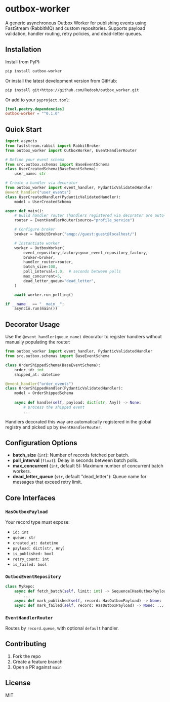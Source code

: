 # outbox-worker

A generic asynchronous Outbox Worker for publishing events using FastStream (RabbitMQ) and custom repositories. Supports payload validation, handler routing, retry policies, and dead-letter queues.

## Installation

Install from PyPI:

```bash
pip install outbox-worker
```

Or install the latest development version from GitHub:

```bash
pip install git+https://github.com/Redosh/outbox_worker.git
```

Or add to your `pyproject.toml`:

```toml
[tool.poetry.dependencies]
outbox-worker = "^0.1.0"
```

## Quick Start

```python
import asyncio
from faststream.rabbit import RabbitBroker
from outbox_worker import OutboxWorker, EventHandlerRouter

# Define your event schema
from src.outbox.schemas import BaseEventSchema
class UserCreatedSchema(BaseEventSchema):
    user_name: str

# Create a handler via decorator
from outbox_worker import event_handler, PydanticValidatedHandler
@event_handler("user_events")
class UserCreatedHandler(PydanticValidatedHandler):
    model = UserCreatedSchema

async def main():
    # Build handler router (handlers registered via decorator are auto-discovered)
    router = EventHandlerRouter(source="profile_service")

    # Configure broker
    broker = RabbitBroker("amqp://guest:guest@localhost/")

    # Instantiate worker
    worker = OutboxWorker(
        event_repository_factory=your_event_repository_factory,
        broker=broker,
        handler_router=router,
        batch_size=100,
        poll_interval=1.0,  # seconds between polls
        max_concurrent=5,
        dead_letter_queue="dead_letter",
    )

    await worker.run_polling()

if __name__ == "__main__":
    asyncio.run(main())
```

## Decorator Usage

Use the `@event_handler(queue_name)` decorator to register handlers without manually populating the router:

```python
from outbox_worker import event_handler, PydanticValidatedHandler
from src.outbox.schemas import BaseEventSchema

class OrderShippedSchema(BaseEventSchema):
    order_id: int
    shipped_at: datetime

@event_handler("order_events")
class OrderShippedHandler(PydanticValidatedHandler):
    model = OrderShippedSchema
    
    async def handle(self, payload: dict[str, Any]) -> None:
        # process the shipped event
        ...
```

Handlers decorated this way are automatically registered in the global registry and picked up by `EventHandlerRouter`.

## Configuration Options

* **batch\_size** (`int`): Number of records fetched per batch.
* **poll\_interval** (`float`): Delay in seconds between batch polls.
* **max\_concurrent** (`int`, default 5): Maximum number of concurrent batch workers.
* **dead\_letter\_queue** (`str`, default "dead\_letter"): Queue name for messages that exceed retry limit.

## Core Interfaces

### `HasOutboxPayload`

Your record type must expose:

* `id: int`
* `queue: str`
* `created_at: datetime`
* `payload: dict[str, Any]`
* `is_published: bool`
* `retry_count: int`
* `is_failed: bool`

### `OutboxEventRepository`

```python
class MyRepo:
    async def fetch_batch(self, limit: int) -> Sequence[HasOutboxPayload]:
        ...
    async def mark_published(self, record: HasOutboxPayload) -> None: ...
    async def mark_failed(self, record: HasOutboxPayload) -> None: ...
```

### `EventHandlerRouter`

Routes by `record.queue`, with optional `default` handler.

## Contributing

1. Fork the repo
2. Create a feature branch
3. Open a PR against `main`

## License

MIT
